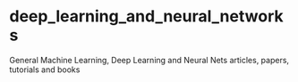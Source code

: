 # deep_learning_and_neural_networks
General Machine Learning, Deep Learning and Neural Nets articles, papers, tutorials and books
